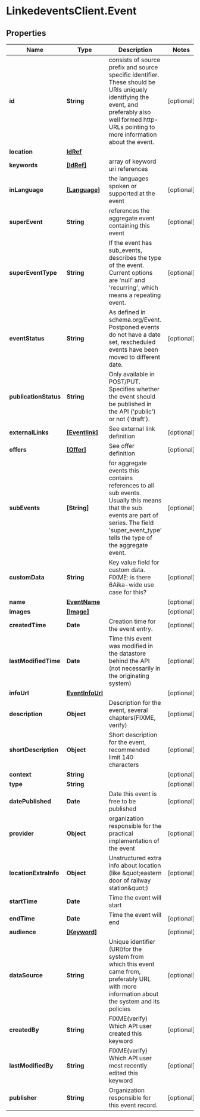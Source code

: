 # LinkedeventsClient.Event

## Properties
Name | Type | Description | Notes
------------ | ------------- | ------------- | -------------
**id** | **String** | consists of source prefix and source specific identifier. These should be URIs uniquely identifying the event, and preferably also well formed http-URLs pointing to more information about the event. | [optional] 
**location** | [**IdRef**](IdRef.md) |  | 
**keywords** | [**[IdRef]**](IdRef.md) | array of keyword uri references | 
**inLanguage** | [**[Language]**](Language.md) | the languages spoken or supported at the event | [optional] 
**superEvent** | **String** | references the aggregate event containing this event | [optional] 
**superEventType** | **String** | If the event has sub_events, describes the type of the event. Current options are &#39;null&#39; and &#39;recurring&#39;, which means a repeating event. | [optional] 
**eventStatus** | **String** | As defined in schema.org/Event. Postponed events do not have a date set, rescheduled events have been moved to different date. | [optional] 
**publicationStatus** | **String** | Only available in POST/PUT. Specifies whether the event should be published in the API (&#39;public&#39;) or not (&#39;draft&#39;). | 
**externalLinks** | [**[Eventlink]**](Eventlink.md) | See external link definition | [optional] 
**offers** | [**[Offer]**](Offer.md) | See offer definition | [optional] 
**subEvents** | **[String]** | for aggregate events this contains references to all sub events. Usually this means that the sub events are part of series. The field &#39;super_event_type&#39; tells the type of the aggregate event. | [optional] 
**customData** | **String** | Key value field for custom data. FIXME: is there 6Aika-wide use case for this? | [optional] 
**name** | [**EventName**](EventName.md) |  | [optional] 
**images** | [**[Image]**](Image.md) |  | [optional] 
**createdTime** | **Date** | Creation time for the event entry. | [optional] 
**lastModifiedTime** | **Date** | Time this event was modified in the datastore behind the API (not necessarily in the originating system) | [optional] 
**infoUrl** | [**EventInfoUrl**](EventInfoUrl.md) |  | [optional] 
**description** | **Object** | Description for the event, several chapters(FIXME, verify) | [optional] 
**shortDescription** | **Object** | Short description for the event, recommended limit 140 characters | [optional] 
**context** | **String** |  | [optional] 
**type** | **String** |  | [optional] 
**datePublished** | **Date** | Date this event is free to be published | [optional] 
**provider** | **Object** | organization responsible for the practical implementation of the event | [optional] 
**locationExtraInfo** | **Object** | Unstructured extra info about location (like \&quot;eastern door of railway station\&quot;) | [optional] 
**startTime** | **Date** | Time the event will start | 
**endTime** | **Date** | Time the event will end | [optional] 
**audience** | [**[Keyword]**](Keyword.md) |  | [optional] 
**dataSource** | **String** | Unique identifier (URI)for the system from which this event came from, preferably URL with more information about the system and its policies | [optional] 
**createdBy** | **String** | FIXME(verify) Which API user created this keyword | [optional] 
**lastModifiedBy** | **String** | FIXME(verify) Which API user most recently edited this keyword | [optional] 
**publisher** | **String** | Organization responsible for this event record. | [optional] 


